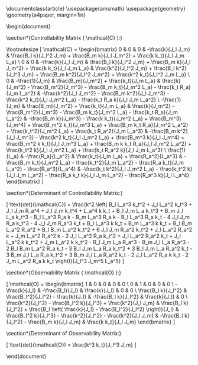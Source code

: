 \documentclass{article}
\usepackage{amsmath}
\usepackage{geometry}
\geometry{a4paper, margin=1in}

\begin{document}

\section*{Controllability Matrix \( \mathcal{C} \):}

\footnotesize
\[
\mathcal{C} = \begin{bmatrix}
0 & 0 & 0 & -\frac{k}{J_l J_m} & \frac{B_l k}{J_l^2 J_m} + \frac{B_m k}{J_l J_m^2} + \frac{k k_t}{J_l J_m L_a} \\
0 & 0 & -\frac{k}{J_l J_m} & \frac{B_l k}{J_l^2 J_m} + \frac{B_m k}{J_l J_m^2} + \frac{k k_t}{J_l J_m L_a} & \frac{k^2}{J_l^2 J_m} + \frac{B_l k^2}{J_l^3 J_m} + \frac{B_m k^2}{J_l^2 J_m^2} + \frac{k^2 k_t}{J_l^2 J_m L_a} \\
0 & -\frac{1}{J_m} & \frac{B_m}{J_m^2} + \frac{k_t}{J_m L_a} & \frac{k}{J_m^2} - \frac{B_m^2}{J_m^3} - \frac{B_m k_t}{J_m^2 L_a} - \frac{k_t R_a}{J_m L_a^2} & -\frac{k^2}{J_l J_m^2} - \frac{B_m k^2}{J_l J_m^3} - \frac{k^2 k_t}{J_l J_m^2 L_a} - \frac{k_t R_a k}{J_l J_m L_a^2} \\
-\frac{1}{J_m} & \frac{B_m}{J_m^2} + \frac{k_t}{J_m L_a} & \frac{k}{J_m^2} - \frac{B_m^2}{J_m^3} - \frac{B_m k_t}{J_m^2 L_a} - \frac{k_t R_a}{J_m L_a^2} & -\frac{B_m k}{J_m^3} - \frac{k k_t}{J_m^2 L_a} + \frac{B_m^3}{J_m^4} + \frac{B_m^2 k_t}{J_m^3 L_a} + \frac{B_m k_t R_a}{J_m^2 L_a^2} + \frac{k_t^2}{J_m^2 L_a} + \frac{k_t R_a^2}{J_m L_a^3} & -\frac{B_m k^2}{J_l J_m^3} - \frac{k^2 k_t}{J_l J_m^2 L_a} + \frac{B_m^3 k}{J_l J_m^4} + \frac{B_m^2 k k_t}{J_l J_m^3 L_a} + \frac{B_m k k_t R_a}{J_l J_m^2 L_a^2} + \frac{k_t^2 k}{J_l J_m^2 L_a} + \frac{k_t R_a^2 k}{J_l J_m L_a^3} \\
\frac{1}{L_a} & -\frac{R_a}{L_a^2} & \frac{k_t}{J_m L_a} + \frac{R_a^2}{L_a^3} & -\frac{B_m k_t}{J_m^2 L_a} - \frac{k_t^2}{J_m L_a^2} - \frac{R_a k_t}{J_m L_a^2} - \frac{R_a^3}{L_a^4} & -\frac{k_t k^2}{J_l J_m^2 L_a} - \frac{k_t^2 k}{J_l J_m L_a^2} - \frac{R_a k_t k}{J_l J_m L_a^2} - \frac{R_a^3 k}{J_l L_a^4}
\end{bmatrix}
\]

\section*{Determinant of Controllability Matrix:}

\[
\text{det}(\mathcal{C}) = \frac{k^2 \left( B_l L_a^3 k_t^2 + J_l L_a^2 k_t^3 + J_l J_m R_a^4 + J_l J_m k_t^4 + L_a^4 k k_t + B_l J_m L_a k_t^3 + B_m J_l L_a k_t^3 - B_l L_a^3 R_a k - B_m L_a^3 R_a k - B_l L_a^3 R_a k_t - 4 J_l J_m R_a k_t^3 - 4 J_l J_m R_a^3 k_t + B_l L_a^3 k k_t + B_m L_a^3 k k_t + B_l B_m L_a^2 R_a^2 + B_l B_m L_a^2 k_t^2 + 6 J_l J_m R_a^2 k_t^2 + J_l L_a^2 R_a^2 k + J_m L_a^2 R_a^2 k - 2 J_l L_a^2 R_a k_t^2 + J_l L_a^2 R_a^2 k_t + J_l L_a^2 k k_t^2 + J_m L_a^2 k k_t^2 - B_l J_m L_a R_a^3 - B_m J_l L_a R_a^3 - 2 B_l B_m L_a^2 R_a k_t - 3 B_l J_m L_a R_a k_t^2 + 3 B_l J_m L_a R_a^2 k_t - 3 B_m J_l L_a R_a k_t^2 + 3 B_m J_l L_a R_a^2 k_t - 2 J_l L_a^2 R_a k k_t - 2 J_m L_a^2 R_a k k_t \right)}{J_l^3 J_m^5 L_a^5}
\]

\section*{Observability Matrix \( \mathcal{O} \):}

\[
\mathcal{O} = \begin{bmatrix}
1 & 0 & 0 & 0 & 0 \\
0 & 1 & 0 & 0 & 0 \\
-\frac{k}{J_l} & -\frac{B_l}{J_l} & \frac{k}{J_l} & 0 & 0 \\
\frac{B_l k}{J_l^2} & \frac{B_l^2}{J_l^2} - \frac{k}{J_l} & -\frac{B_l k}{J_l^2} & \frac{k}{J_l} & 0 \\
\frac{k^2}{J_l^2} - \frac{B_l^2 k}{J_l^3} + \frac{k^2}{J_l J_m} & \frac{B_l k}{J_l^2} + \frac{B_l \left( \frac{k}{J_l} - \frac{B_l^2}{J_l^2} \right)}{J_l} & \frac{B_l^2 k}{J_l^3} - \frac{k^2}{J_l^2} - \frac{k^2}{J_l J_m} & -\frac{B_l k}{J_l^2} - \frac{B_m k}{J_l J_m} & \frac{k k_t}{J_l J_m}
\end{bmatrix}
\]

\section*{Determinant of Observability Matrix:}

\[
\text{det}(\mathcal{O}) = \frac{k^3 k_t}{J_l^3 J_m}
\]

\end{document}
